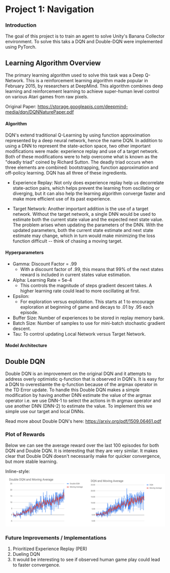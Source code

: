 # Project 1: Navigation

### Introduction

The goal of this project is to train an agent to solve Unity's Banana Collector environment. To solve this taks a DQN and Double-DQN were implemented using PyTorch. 

## Learning Algorithm Overview

The primary learning algorithm used to solve this task was a Deep Q-Network. This is a reinforcement learning algorithm made popular in February 2015, by researchers at DeepMind. This algorithm combines deep learning and reinforcement learning to achieve super-human level control on various Atari games from raw pixels. 

Original Paper: https://storage.googleapis.com/deepmind-media/dqn/DQNNaturePaper.pdf

#### Algorithm
DQN's extend traditional Q-Learning by using function approximation represented by a deep neural network, hence the name DQN. In addition to using a DNN to represent the state-action space, two other important modifications were made: experience replay and use of a target network. Both of these modifications were to help overcome what is known as the "deadly triad" coined by Richard Sutton. The deadly triad occurs when three elements are combined: bootstrapping, function approximation and off-policy learning. DQN has all three of these ingredients. 

- Experience Replay: Not only does experience replay help us decorrelate state-action pairs, which helps prevent the learning from oscillating or diverging,  but it can also help the learning algorithm converge faster and make more efficient use of its past experience. 
   
- Target Network: Another important addition is the use of a target network. Without the target network, a single DNN would be used to estimate both the current state value and the expected next state value. The problem arises when updating the parameters of the DNN. With the updated parameters, both the current state estimate and next state estimate may change, which in turn would make minimizing the loss function difficult -- think of chasing a moving target. 

#### Hyperparameters
- Gamma: Discount Factor = .99
    - With a discount factor of .99, this means that 99% of the next states reward is included in current states value estimation. 
- Alpha: Learning Rate = 5e-4
    - This controls the magnitude of steps gradient descent takes. A higher learning rate could lead to more oscillating at first. 
- Epsilon: 
    - For exploration versus exploitation. This starts at 1 to encourage exploration at beginning of game and decays to .01 by .95 each episode. 
- Buffer Size: Number of experiences to be stored in replay memory bank. 
- Batch Size: Number of samples to use for mini-batch stochastic gradient descent. 
- Tau: To control updating Local Network versus Target Network. 

#### Model Architecture

## Double DQN 

Double DQN is an improvement on the original DQN and it attempts to address overly optimistic q-function that is observed in DQN's. It is easy for a DQN to overestiamte the q-function because of the argmax operator in the TD Error update. To handle this Double DQN makes a simple modification by having another DNN estimate the value of the argmax operator i.e. we use DNN-1 to select the actions in th argmax operator and use another DNN (DNN-2) to estimate the value. To implement this we simple use our target and local DNNs. 

Read more about Double DQN's here: https://arxiv.org/pdf/1509.06461.pdf

### Plot of Rewards

Below we can see the average reward over the last 100 episodes for both DQN and Double DQN. It is interesting that they are very similar. It makes clear that Double DQN doesn't necessarily make for quicker convergence, but more stable learning. 

Inline-style: 
![alt text](https://github.com/cloud36/navigation_drlnd/blob/master/dqn_double_dqn_rewards.png)


### Future Improvements / Implementations 

1. Prioritized Experience Replay (PER)
2. Dueling DQN 
3. It would be interesting to see if observed human game play could lead to faster convergence. 
   
   
